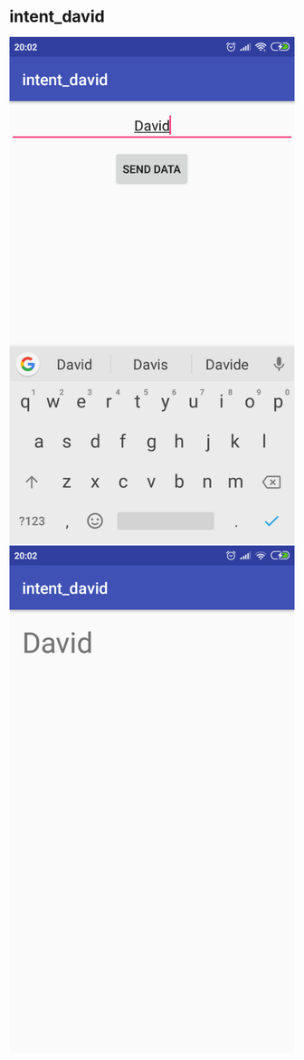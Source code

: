 # intent_david
![alt text](https://github.com/mdavidpb/intent_david/blob/master/1.png)
![alt text](https://github.com/mdavidpb/intent_david/blob/master/2.png)
